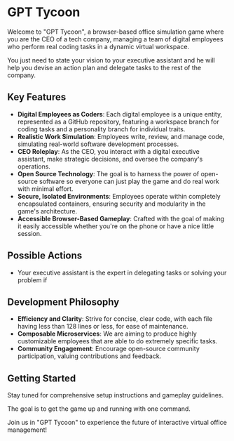 # GPT Tycoon

Welcome to "GPT Tycoon", a browser-based office simulation game where you are the CEO of a tech company, managing a team of digital employees who perform real coding tasks in a dynamic virtual workspace.

You just need to state your vision to your executive assistant and he will help you devise an action plan and delegate tasks to the rest of the company.

## Key Features

- **Digital Employees as Coders**: Each digital employee is a unique entity, represented as a GitHub repository, featuring a workspace branch for coding tasks and a personality branch for individual traits.
- **Realistic Work Simulation**: Employees write, review, and manage code, simulating real-world software development processes.
- **CEO Roleplay**: As the CEO, you interact with a digital executive assistant, make strategic decisions, and oversee the company's operations.
- **Open Source Technology**: The goal is to harness the power of open-source software so everyone can just play the game and do real work with minimal effort.
- **Secure, Isolated Environments**: Employees operate within completely encapsulated containers, ensuring security and modularity in the game's architecture.
- **Accessible Browser-Based Gameplay**: Crafted with the goal of making it easily accessible whether you're on the phone or have a nice little session.

## Possible Actions

- Your executive assistant is the expert in delegating tasks or solving your problem if 

## Development Philosophy

- **Efficiency and Clarity**: Strive for concise, clear code, with each file having less than 128 lines or less, for ease of maintenance.
- **Composable Microservices**: We are aiming to produce highly customizable employees that are able to do extremely specific tasks. 
- **Community Engagement**: Encourage open-source community participation, valuing contributions and feedback.

## Getting Started

Stay tuned for comprehensive setup instructions and gameplay guidelines.

The goal is to get the game up and running with one command.

Join us in "GPT Tycoon" to experience the future of interactive virtual office management!

